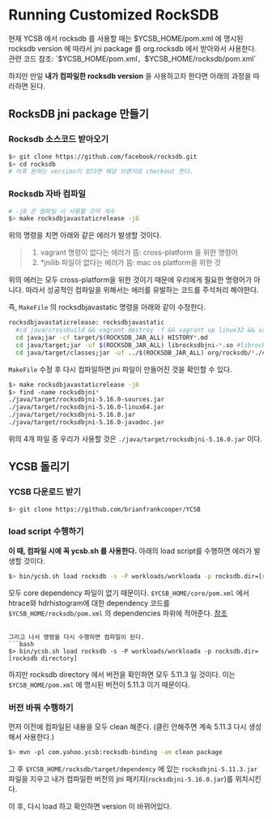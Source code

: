 # Running Customized RockSDB 


현재 YCSB 에서 rocksdb 를 사용할 때는 $YCSB_HOME/pom.xml 에 명시된 rocksdb version 에 따라서 jni package 를 org.rocksdb 에서 받아와서 사용한다.   
관련 코드 참조: `$YCSB_HOME/pom.xml`, `$YCSB_HOME/rocksdb/pom.xml`  

하지만 만일 **내가 컴파일한 rocksdb version** 을 사용하고자 한다면 아래의 과정을 따라하면 된다.


## RocksDB jni package 만들기
### Rocksdb 소스코드 받아오기
```bash
$> git clone https://github.com/facebook/rocksdb.git
$> cd rocksdb 
# 이후 원하는 version이 있다면 해당 브랜치로 checkout 한다.
```

### Rocksdb 자바 컴파일
```bash
# -j8 은 컴파일 시 사용할 코어 개수
$> make rocksdbjavastaticrelease -j8
```
위의 명령을 치면 아래와 같은 에러가 발생할 것이다.     

> 1. vagrant 명령이 없다는 에러가 뜸: cross-platform 을 위한 명령어 
> 2. *jnilib 파일이 없다는 에러가 뜸: mac os platform을 위한 것

위의 에러는 모두 cross-platform을 위한 것이기 때문에 우리에게 필요한 명령어가 아니다.
따라서 성공적인 컴파일을 위해서는 에러를 유발하는 코드를 주석처리 해야한다.

즉, `MakeFile` 의 rocksdbjavastatic 명령을 아래와 같이 수정한다.
```bash
rocksdbjavastaticrelease: rocksdbjavastatic
  #cd java/crossbuild && vagrant destroy -f && vagrant up linux32 && vagrant halt linux32 && vagrant up linux64 && vagrant halt linux64
  cd java;jar -cf target/$(ROCKSDB_JAR_ALL) HISTORY*.md
  cd java/target;jar -uf $(ROCKSDB_JAR_ALL) librocksdbjni-*.so #librocksdbjni-*.jnilib
  cd java/target/classes;jar -uf ../$(ROCKSDB_JAR_ALL) org/rocksdb/*./class org/rocksdb/util/*.class
```

`MakeFile` 수정 후 다시 컴파일하면 jni 파일이 만들어진 것을 확인할 수 있다.
```bash
$> make rocksdbjavastaticrelease -j8
$> find -name rocksdbjni*
./java/target/rocksdbjni-5.16.0-sources.jar
./java/target/rocksdbjni-5.16.0-linux64.jar
./java/target/rocksdbjni-5.16.0.jar
./java/target/rocksdbjni-5.16.0-javadoc.jar
```
위의 4개 파일 중 우리가 사용할 것은 `./java/target/rocksdbjni-5.16.0.jar` 이다.


## YCSB 돌리기 
### YCSB 다운로드 받기
```bash
$> git clone https://github.com/brianfrankcooper/YCSB
```

### load script 수행하기
**이 때, 컴파일 시에 꼭 ycsb.sh 를 사용한다.**
아래의 load script를 수행하면 에러가 발생할 것이다.
```bash
$> bin/ycsb.sh load rocksdb -s -P workloads/workloada -p rocksdb.dir=[rocksdb directory]
```
모두 core dependency 파일이 없기 때문이다. `$YCSB_HOME/core/pom.xml` 에서 htrace와 hdrhistogram에 대한 dependency 코드를  `$YCSB_HOME/rocksdb/pom.xml` 의 dependencies 파위에 적어준다. [참조](https://github.com/Csoyee/YCSB/commit/0419da58e1d6936970f548bfb34a23024bc90e10)
```

그리고 나서 명령을 다시 수행하면 컴파일이 된다.
```bash
$> bin/ycsb.sh load rocksdb -s -P workloads/workloada -p rocksdb.dir=[rocksdb directory]
```
하지만 rocksdb directory 에서 버전을 확인하면 모두 5.11.3 일 것이다. 이는 `$YCSB_HOME/pom.xml` 에 명시된 버전이 5.11.3 이기 때문이다.

### 버전 바꿔 수행하기
먼저 이전에 컴파일된 내용을 모두 clean 해준다. (클린 안해주면 계속 5.11.3 다시 생성해서 사용한다.)
```bash
$> mvn -pl com.yahoo.ycsb:rocksdb-binding -am clean package
```

그 후 `$YCSB_HOME/rocksdb/target/dependency` 에 있는 `rocksdbjni-5.11.3.jar` 파일을 지우고 내가 컴파일한 버전의 jni 패키지(`rocksdbjni-5.16.0.jar`)를 위치시킨다. 

이 후, 다시 load 하고 확인하면 version 이 바뀌어있다.

